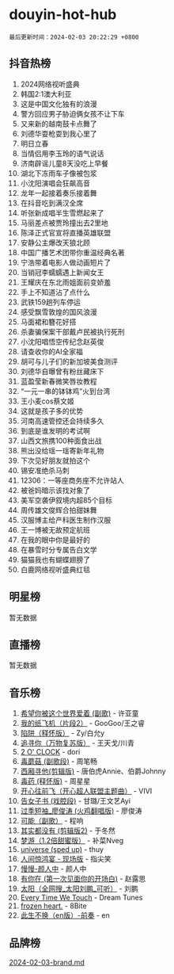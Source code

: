 # douyin-hot-hub

`最后更新时间：2024-02-03 20:22:29 +0800`

## 抖音热榜

1. 2024网络视听盛典
1. 韩国2:1澳大利亚
1. 这是中国文化独有的浪漫
1. 警方回应男子胁迫俩女孩不让下车
1. 又来新的越南鼓卡点舞了
1. 刘德华耍枪耍到我心里了
1. 明日立春
1. 当情侣用李玉玲的语气说话
1. 济南辟谣儿童8天没吃上早餐
1. 湖北下冻雨车子像被包浆
1. 小沈阳演唱会狂飙高音
1. 龙年一起接着奏乐接着舞
1. 在抖音吃到满汉全席
1. 听张新成唱半生雪燃起来了
1. 马丽差点被贾玲撞出去2里地
1. 陈泽正式官宣将直播英雄联盟
1. 安静公主爆改天狼北顾
1. 中国广播艺术团带你重温经典名著
1. 宁浩带着电影人做动画短片了
1. 当销冠李蠕蠕遇上新闻女王
1. 王耀庆在东北雨姐面前变娇羞
1. 手上不知道沾了点什么
1. 武铁159趟列车停运
1. 感受飘雪敦煌的国风浪漫
1. 马面裙和簪花好搭
1. 杀妻骗保案干部戴卢民被执行死刑
1. 小沈阳唱悟空传纪念赵英俊
1. 请查收你的AI全家福
1. 胡可与儿子们的新加坡美食测评
1. 刘德华自曝曾有粉丝藏床下
1. 蓝盈莹新春微笑唇妆教程
1. “一元一串的钵钵鸡”火到台湾
1. 王小麦cos蔡文姬
1. 这就是孩子多的优势
1. 河南高速管控还会持续多久
1. 到底是谁发明的考试啊
1. 山西文旅携100种面食出战
1. 熊出没给瑶一瑶寄新年礼物
1. 下次见好朋友就拍这个
1. 锡安准绝杀马刺
1. 12306：一等座商务座不允许站人
1. 被爸妈暗示该找对象了
1. 美军空袭伊叙境内超85个目标
1. 周传雄文俊辉合拍甜妹舞
1. 汉服博主给产科医生制作汉服
1. 王一博被无故预定航班
1. 在我的眼中你是最好的
1. 在暴雪时分专属告白文学
1. 猫猫我也有蝴蝶翅膀了
1. 白鹿网络视听盛典红毯

## 明星榜

暂无数据

## 直播榜

暂无数据

## 音乐榜

1. [希望你被这个世界爱着 (副歌)](https://sf5-hl-cdn-tos.douyinstatic.com/obj/tos-cn-ve-2774/oUHCmWQfZlE3QQBKBeD8rCFLpJzPgCpImhsxMt) - 许亚童
1. [我的纸飞机（片段2）](https://sf3-cdn-tos.douyinstatic.com/obj/tos-cn-ve-2774/oM2ZrKcg2CD5AeRB2gkeXOFB1IxAGJdZPazYHf) - GooGoo/王之睿
1. [陷阱（释怀版）](https://sf5-hl-cdn-tos.douyinstatic.com/obj/tos-cn-ve-2774/oE8C21LeZrzKLDFfQYgMzx4GAIHageG5IzayY7) - Zy/白允y
1. [追寻你（万物复苏版）](https://sf5-hl-cdn-tos.douyinstatic.com/obj/tos-cn-ve-2774/oYeAZJsbjIDit9APmBg8u6uDUQnHmoCf3gbo74) - 王天戈/川青
1. [2 O' CLOCK](https://sf5-hl-cdn-tos.douyinstatic.com/obj/tos-cn-ve-2774/oIUBICeqlYQHTigCBOnCMlwBZJkgiBjt1oDfbg) - dori
1. [毒蘑菇 (副歌段)](https://sf5-hl-cdn-tos.douyinstatic.com/obj/tos-cn-ve-2774/ocDEUsfdLjxnlFXtfogBCiQCEqYB7QZgZ8VViM) - 周笔畅
1. [西厢寻他(剪辑版)](https://sf6-cdn-tos.douyinstatic.com/obj/tos-cn-ve-2774/oUsAVfAQKlRNxEv5qxvIB8o5qmIWUcXbzJKJhw) - 唐伯虎Annie、伯爵Johnny
1. [毒药 (释怀版)](https://sf3-cdn-tos.douyinstatic.com/obj/tos-cn-ve-2774/oYILMEAzspdZBIzy4frJNB8ZHPHWAhiwowd4Ad) - 周星星
1. [开心往前飞（开心超人联盟主题曲）](https://sf3-cdn-tos.douyinstatic.com/obj/tos-cn-ve-2774/9d8fb7c82cf1421fb93a9fe925275e0a) - VIVI
1. [告女子书 (戏腔段)](https://sf6-cdn-tos.douyinstatic.com/obj/tos-cn-ve-2774/osCCzFxWgstBDi92ZfBB4ht7gQENBmQMAl0eI6) - 甘璐/王文艺Ayi
1. [过季短袖_廖俊涛 (火鸡翻唱版)](https://sf5-hl-cdn-tos.douyinstatic.com/obj/tos-cn-ve-2774/ogQVJl0tRBKxQgZji7YClFEBrVDeHpPTWfCZbQ) - 廖俊涛
1. [可能（副歌）](https://sf3-cdn-tos.douyinstatic.com/obj/tos-cn-ve-2774/cde1731888894259b333569393c2fb51) - 程响
1. [其实都没有 (剪辑版2)](https://sf3-cdn-tos.douyinstatic.com/obj/tos-cn-ve-2774/oEBNQenHZtBhxYjGgUDQk0BCHTigQafgFlbQ7k) - 于冬然
1. [梦游（1.2倍甜蜜版）](https://sf5-hl-cdn-tos.douyinstatic.com/obj/tos-cn-ve-2774/o4gyAUm8hwufoEABmwVIiQtHsFuGzAEEWtNMzo) - 补菜Nveg
1. [universe (sped up)](https://sf3-cdn-tos.douyinstatic.com/obj/tos-cn-ve-2774/oIQnurQLDCsdYeegkM4CKuVb23MZBXtX6QB8bv) - thuy
1. [人间惊鸿宴 - 现场版](https://sf5-hl-cdn-tos.douyinstatic.com/obj/tos-cn-ve-2774/osF4mrPePAf2Yv8Wfr5fATCHZwL5h1QiGQAKwz) - 指尖笑
1. [慢慢-颜人中](https://sf5-hl-cdn-tos.douyinstatic.com/obj/tos-cn-ve-2774/ocjHNfBXdBxQNC8ZGAeoLMFTUgtBg8bkExunDC) - 颜人中
1. [有你在 (第一次见面你的开场白)](https://sf5-hl-cdn-tos.douyinstatic.com/obj/tos-cn-ve-2774/oAthrQ3ClJBfI57uBoFEgNDYtNCZ0TSYQQfxQ0) - 赵露思
1. [太阳（全网搜_太阳刘鹏_可听）](https://sf6-cdn-tos.douyinstatic.com/obj/tos-cn-ve-2774/ogWbyIQnlBFImVbeDocRdCIYtBHlbJXgfZMvgz) - 刘鹏
1. [Every Time We Touch](https://sf3-cdn-tos.douyinstatic.com/obj/tos-cn-ve-2774/ogN6lUKQeBBfEVhIOMikG1CcJjugxk1tztZyhP) - Dream Tunes
1. [frozen heart.](https://sf5-hl-cdn-tos.douyinstatic.com/obj/tos-cn-ve-2774/oIIWJfyjIACZA9zQMtnJ6hQQhFC4vhCupoRBsO) - 8Bite
1. [此生不换（en版）-前奏](https://sf3-cdn-tos.douyinstatic.com/obj/tos-cn-ve-2774/oMDvUGwhKrKYDEqXiMYEwxZqBWIJFA92CiLAO) - en

## 品牌榜

[2024-02-03-brand.md](2024-02-03-brand.md)
